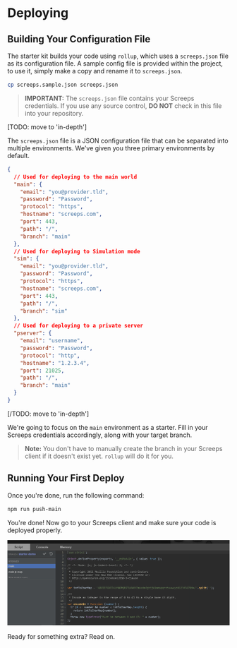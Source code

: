 # Deploying

## Building Your Configuration File

The starter kit builds your code using `rollup`, which uses a `screeps.json` file as its configuration file. A sample config file is provided within the project, to use it, simply make a copy and rename it to `screeps.json`.

```bash
cp screeps.sample.json screeps.json
```

> **IMPORTANT:** The `screeps.json` file contains your Screeps credentials. If you use any source control, **DO NOT** check in this file into your repository.

[TODO: move to 'in-depth']

The `screeps.json` file is a JSON configuration file that can be separated into multiple environments. We've given you three primary environments by default.

```json
{
  // Used for deploying to the main world
  "main": {
    "email": "you@provider.tld",
    "password": "Password",
    "protocol": "https",
    "hostname": "screeps.com",
    "port": 443,
    "path": "/",
    "branch": "main"
  },
  // Used for deploying to Simulation mode
  "sim": {
    "email": "you@provider.tld",
    "password": "Password",
    "protocol": "https",
    "hostname": "screeps.com",
    "port": 443,
    "path": "/",
    "branch": "sim"
  },
  // Used for deploying to a private server
  "pserver": {
    "email": "username",
    "password": "Password",
    "protocol": "http",
    "hostname": "1.2.3.4",
    "port": 21025,
    "path": "/",
    "branch": "main"
  }
}
```

[/TODO: move to 'in-depth']

We're going to focus on the `main` environment as a starter. Fill in your Screeps credentials accordingly, along with your target branch.

> **Note:** You don't have to manually create the branch in your Screeps client if it doesn't exist yet. `rollup` will do it for you.

## Running Your First Deploy

Once you're done, run the following command:

```bash
npm run push-main
```

You're done! Now go to your Screeps client and make sure your code is deployed properly.

![deploying-1](img/deploying-1.png)

Ready for something extra? Read on.
